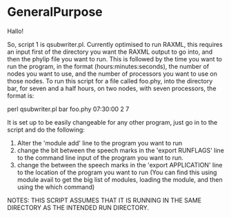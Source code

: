 # GeneralPurpose
Hallo!

So, script 1 is qsubwriter.pl. Currently optimised to run RAXML, this requires an input first of the directory you want the RAXML output to go into, and then the phylip file you want to run. This is followed by the time you want to run the program, in the format (hours:minutes:seconds), the number of nodes you want to use, and the number of processors you want to use on those nodes.
To run this script for a file called foo.phy, into the directory bar, for seven and a half hours, on two nodes, with seven processors, the format is:

perl qsubwriter.pl bar foo.phy 07:30:00 2 7

It is set up to be easily changeable for any other program, just go in to the script and do the following:
1) Alter the 'module add' line to the program you want to run 
2) change the bit between the speech marks in the 'export RUNFLAGS' line to the command line input of the program you want to run.
3) change the between the speech marks in the 'export APPLICATION' line to the location of the program you want to run (You can find this using module avail to get the big list of modules, loading the module, and then using the which command)

NOTES: THIS SCRIPT ASSUMES THAT IT IS RUNNING IN THE SAME DIRECTORY AS THE INTENDED RUN DIRECTORY.
